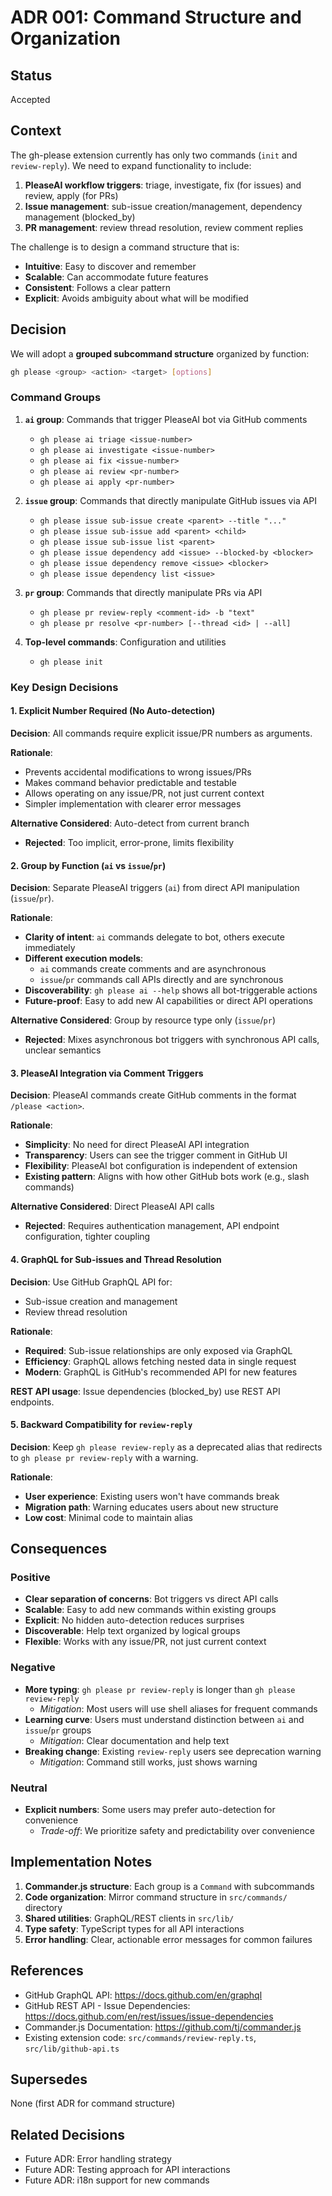 # ADR 001: Command Structure and Organization

## Status

Accepted

## Context

The gh-please extension currently has only two commands (`init` and `review-reply`). We need to expand functionality to include:

1. **PleaseAI workflow triggers**: triage, investigate, fix (for issues) and review, apply (for PRs)
2. **Issue management**: sub-issue creation/management, dependency management (blocked_by)
3. **PR management**: review thread resolution, review comment replies

The challenge is to design a command structure that is:
- **Intuitive**: Easy to discover and remember
- **Scalable**: Can accommodate future features
- **Consistent**: Follows a clear pattern
- **Explicit**: Avoids ambiguity about what will be modified

## Decision

We will adopt a **grouped subcommand structure** organized by function:

```bash
gh please <group> <action> <target> [options]
```

### Command Groups

1. **`ai` group**: Commands that trigger PleaseAI bot via GitHub comments
   - `gh please ai triage <issue-number>`
   - `gh please ai investigate <issue-number>`
   - `gh please ai fix <issue-number>`
   - `gh please ai review <pr-number>`
   - `gh please ai apply <pr-number>`

2. **`issue` group**: Commands that directly manipulate GitHub issues via API
   - `gh please issue sub-issue create <parent> --title "..."`
   - `gh please issue sub-issue add <parent> <child>`
   - `gh please issue sub-issue list <parent>`
   - `gh please issue dependency add <issue> --blocked-by <blocker>`
   - `gh please issue dependency remove <issue> <blocker>`
   - `gh please issue dependency list <issue>`

3. **`pr` group**: Commands that directly manipulate PRs via API
   - `gh please pr review-reply <comment-id> -b "text"`
   - `gh please pr resolve <pr-number> [--thread <id> | --all]`

4. **Top-level commands**: Configuration and utilities
   - `gh please init`

### Key Design Decisions

#### 1. Explicit Number Required (No Auto-detection)

**Decision**: All commands require explicit issue/PR numbers as arguments.

**Rationale**:
- Prevents accidental modifications to wrong issues/PRs
- Makes command behavior predictable and testable
- Allows operating on any issue/PR, not just current context
- Simpler implementation with clearer error messages

**Alternative Considered**: Auto-detect from current branch
- **Rejected**: Too implicit, error-prone, limits flexibility

#### 2. Group by Function (`ai` vs `issue`/`pr`)

**Decision**: Separate PleaseAI triggers (`ai`) from direct API manipulation (`issue`/`pr`).

**Rationale**:
- **Clarity of intent**: `ai` commands delegate to bot, others execute immediately
- **Different execution models**:
  - `ai` commands create comments and are asynchronous
  - `issue`/`pr` commands call APIs directly and are synchronous
- **Discoverability**: `gh please ai --help` shows all bot-triggerable actions
- **Future-proof**: Easy to add new AI capabilities or direct API operations

**Alternative Considered**: Group by resource type only (`issue`/`pr`)
- **Rejected**: Mixes asynchronous bot triggers with synchronous API calls, unclear semantics

#### 3. PleaseAI Integration via Comment Triggers

**Decision**: PleaseAI commands create GitHub comments in the format `/please <action>`.

**Rationale**:
- **Simplicity**: No need for direct PleaseAI API integration
- **Transparency**: Users can see the trigger comment in GitHub UI
- **Flexibility**: PleaseAI bot configuration is independent of extension
- **Existing pattern**: Aligns with how other GitHub bots work (e.g., slash commands)

**Alternative Considered**: Direct PleaseAI API calls
- **Rejected**: Requires authentication management, API endpoint configuration, tighter coupling

#### 4. GraphQL for Sub-issues and Thread Resolution

**Decision**: Use GitHub GraphQL API for:
- Sub-issue creation and management
- Review thread resolution

**Rationale**:
- **Required**: Sub-issue relationships are only exposed via GraphQL
- **Efficiency**: GraphQL allows fetching nested data in single request
- **Modern**: GraphQL is GitHub's recommended API for new features

**REST API usage**: Issue dependencies (blocked_by) use REST API endpoints.

#### 5. Backward Compatibility for `review-reply`

**Decision**: Keep `gh please review-reply` as a deprecated alias that redirects to `gh please pr review-reply` with a warning.

**Rationale**:
- **User experience**: Existing users won't have commands break
- **Migration path**: Warning educates users about new structure
- **Low cost**: Minimal code to maintain alias

## Consequences

### Positive

- **Clear separation of concerns**: Bot triggers vs direct API calls
- **Scalable**: Easy to add new commands within existing groups
- **Explicit**: No hidden auto-detection reduces surprises
- **Discoverable**: Help text organized by logical groups
- **Flexible**: Works with any issue/PR, not just current context

### Negative

- **More typing**: `gh please pr review-reply` is longer than `gh please review-reply`
  - *Mitigation*: Most users will use shell aliases for frequent commands
- **Learning curve**: Users must understand distinction between `ai` and `issue`/`pr` groups
  - *Mitigation*: Clear documentation and help text
- **Breaking change**: Existing `review-reply` users see deprecation warning
  - *Mitigation*: Command still works, just shows warning

### Neutral

- **Explicit numbers**: Some users may prefer auto-detection for convenience
  - *Trade-off*: We prioritize safety and predictability over convenience

## Implementation Notes

1. **Commander.js structure**: Each group is a `Command` with subcommands
2. **Code organization**: Mirror command structure in `src/commands/` directory
3. **Shared utilities**: GraphQL/REST clients in `src/lib/`
4. **Type safety**: TypeScript types for all API interactions
5. **Error handling**: Clear, actionable error messages for common failures

## References

- GitHub GraphQL API: https://docs.github.com/en/graphql
- GitHub REST API - Issue Dependencies: https://docs.github.com/en/rest/issues/issue-dependencies
- Commander.js Documentation: https://github.com/tj/commander.js
- Existing extension code: `src/commands/review-reply.ts`, `src/lib/github-api.ts`

## Supersedes

None (first ADR for command structure)

## Related Decisions

- Future ADR: Error handling strategy
- Future ADR: Testing approach for API interactions
- Future ADR: i18n support for new commands
